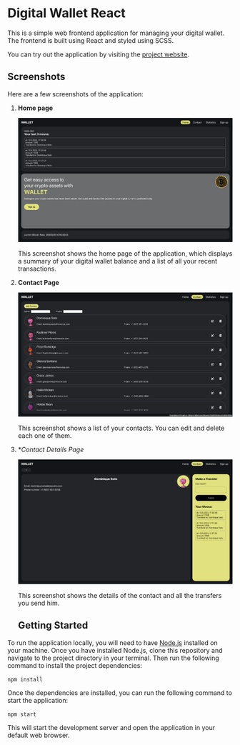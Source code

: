 
# Digital Wallet React

This is a simple web frontend application for managing your digital wallet. The frontend is built using React and styled using SCSS.

You can try out the application by visiting the [project website](https://idoperi104.github.io/Digital-Wallet-react/).

## Screenshots

Here are a few screenshots of the application:

1. **Home page**

   ![Home page](src/assets/screenshots/home.png)

   This screenshot shows the home page of the application, which displays a summary of your digital wallet balance and a list of all your recent transactions.

3. **Contact Page**

   ![Contact page](src/assets/screenshots/contact.png)

   This screenshot shows a list of your contacts. You can edit and delete each one of them.

4. **Contact Details Page*

   ![Contact Details page](src/assets/screenshots/details.png)

   This screenshot shows the details of the contact and all the transfers you send him.
   
   ## Getting Started

To run the application locally, you will need to have [Node.js](https://nodejs.org/) installed on your machine. Once you have installed Node.js, clone this repository and navigate to the project directory in your terminal. Then run the following command to install the project dependencies:

```
npm install
```

Once the dependencies are installed, you can run the following command to start the application:

```
npm start
```

This will start the development server and open the application in your default web browser.
